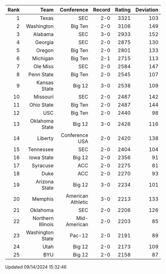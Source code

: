 | Rank  | Team                 | Conference           | Record   | Rating | Deviation |
| ---:  | ---:                 | ---:                 | ---:     | ---:   | ---:      |
| 1     | Texas                | SEC                  | 2-0      | 3321   | 103       |
| 2     | Washington           | Big Ten              | 2-0      | 3106   | 149       |
| 3     | Alabama              | SEC                  | 3-0      | 2933   | 152       |
| 4     | Georgia              | SEC                  | 2-0      | 2875   | 130       |
| 5     | Oregon               | Big Ten              | 2-0      | 2801   | 133       |
| 6     | Michigan             | Big Ten              | 2-1      | 2715   | 113       |
| 7     | Ole Miss             | SEC                  | 2-0      | 2584   | 147       |
| 8     | Penn State           | Big Ten              | 2-0      | 2545   | 107       |
| 9     | Kansas State         | Big 12               | 3-0      | 2538   | 109       |
| 10    | Missouri             | SEC                  | 2-0      | 2487   | 142       |
| 11    | Ohio State           | Big Ten              | 2-0      | 2487   | 144       |
| 12    | USC                  | Big Ten              | 2-0      | 2440   | 98        |
| 13    | Oklahoma State       | Big 12               | 3-0      | 2426   | 116       |
| 14    | Liberty              | Conference USA       | 2-0      | 2420   | 138       |
| 15    | Tennessee            | SEC                  | 2-0      | 2404   | 104       |
| 16    | Iowa State           | Big 12               | 2-0      | 2356   | 91        |
| 17    | Syracuse             | ACC                  | 2-0      | 2275   | 81        |
| 18    | Duke                 | ACC                  | 2-0      | 2270   | 93        |
| 19    | Arizona State        | Big 12               | 3-0      | 2234   | 101       |
| 20    | Memphis              | American Athletic    | 3-0      | 2213   | 133       |
| 21    | Oklahoma             | SEC                  | 2-0      | 2206   | 126       |
| 22    | Northern Illinois    | Mid-American         | 2-0      | 2203   | 85        |
| 23    | Washington State     | Pac-12               | 2-0      | 2191   | 89        |
| 24    | Utah                 | Big 12               | 2-0      | 2173   | 109       |
| 25    | BYU                  | Big 12               | 2-0      | 2158   | 87        |

Updated 09/14/2024 15:32:46
